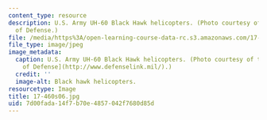 ```yaml
---
content_type: resource
description: U.S. Army UH-60 Black Hawk helicopters. (Photo courtesy of the U.S. Department
  of Defense.)
file: /media/https%3A/open-learning-course-data-rc.s3.amazonaws.com/17-460-defense-politics-spring-2006/7d00fada14f7b70e4857042f7680d85d_17-460s06.jpg
file_type: image/jpeg
image_metadata:
  caption: U.S. Army UH-60 Black Hawk helicopters. (Photo courtesy of the [U.S. Department
    of Defense](http://www.defenselink.mil/).)
  credit: ''
  image-alt: Black hawk helicopters.
resourcetype: Image
title: 17-460s06.jpg
uid: 7d00fada-14f7-b70e-4857-042f7680d85d
---
```

